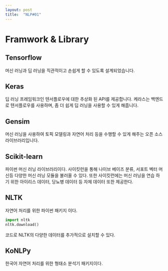 ```yaml
---
layout: post
title:  "NLP#01"
---
```


# Framwork & Library
## Tensorflow
  머신 러닝과 딥 러닝을 직관적이고 손쉽게 할 수 있도록 설계되었습니다.

## Keras
  딥 러닝 프레임워크인 텐서플로우에 대한 추상화 된 API를 제공합니다.
  케라스는 백엔드로 텐서플로우를 사용하며, 좀 더 쉽게 딥 러닝을 사용할 수 있게 해줍니다.

## Gensim
  머신 러닝을 사용하여 토픽 모델링과 자연어 처리 등을 수행할 수 있게 해주는 오픈 소스 라이브러리입니다.

## Scikit-learn
  파이썬 머신 러닝 라이브러리이다. 사이킷런을 통해 나이브 베이즈 분류,
  서포트 벡터 머신등 다양한 머신 러닝 모듈을 불러올 수 있다. 또한 사이킷런에는 머신 러닝을 연습
  하기 위한 아이리스 데이터, 당뇨병 데이터 등 자체 데이터 또한 제공한다.

## NLTK
  자연어 처리를 위한 파이썬 패키지 이다.
  ```python
  import nltk
  nltk.download()
  ```
  코드로 NLTK의 다양한 데이터를 추가적으로 설치할 수 있다.
  
## KoNLPy
  한국어 자연어 처리를 위한 형태소 분석기 패키지이다.
